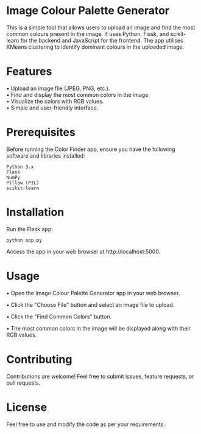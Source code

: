 # Image Colour Palette Generator
This is a simple tool that allows users to upload an image and find the most common colours present in the image. It uses Python, Flask, and scikit-learn for the backend and JavaScript for the frontend. The app utilises KMeans clustering to identify dominant colours in the uploaded image.

# Features

• Upload an image file (JPEG, PNG, etc.).  
• Find and display the most common colors in the image.  
• Visualize the colors with RGB values.  
• Simple and user-friendly interface.  

# Prerequisites
Before running the Color Finder app, ensure you have the following software and libraries installed:  
~~~
Python 3.x
Flask
NumPy
Pillow (PIL)
scikit-learn
~~~

# Installation

Run the Flask app:

~~~
python app.py
~~~

Access the app in your web browser at http://localhost:5000.

# Usage

• Open the Image Colour Palette Generator app in your web browser.  

• Click the "Choose File" button and select an image file to upload.  

• Click the "Find Common Colors" button.  

• The most common colors in the image will be displayed along with their RGB values.  

# Contributing
Contributions are welcome! Feel free to submit issues, feature requests, or pull requests.

# License
Feel free to use and modify the code as per your requirements.
